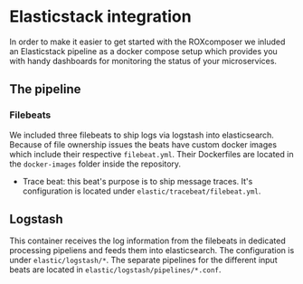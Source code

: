 # Elasticstack integration

In order to make it easier to get started with the ROXcomposer we inluded an Elasticstack pipeline as a docker compose setup which provides you with handy dashboards for monitoring the status
of your microservices.

## The pipeline

### Filebeats

We included three filebeats to ship logs via logstash into elasticsearch. Because of file ownership issues the beats have custom docker images which include their respective `filebeat.yml`. Their Dockerfiles are located in the `docker-images` folder inside the repository.

* Trace beat: this beat's purpose is to ship message traces. It's configuration is located under `elastic/tracebeat/filebeat.yml`.

## Logstash

This container receives the log information from the filebeats in dedicated processing pipeliens and feeds them into elasticsearch. The configuration is under `elastic/logstash/*`.
The separate pipelines for the different input beats are located in `elastic/logstash/pipelines/*.conf`.
